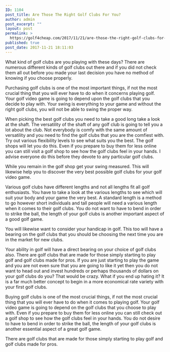 ```yaml
---
ID: 1104
post_title: Are Those The Right Golf Clubs For You?
author: admin
post_excerpt: ""
layout: post
permalink: >
  https://golf4cheap.com/2017/11/21/are-those-the-right-golf-clubs-for-you/
published: true
post_date: 2017-11-21 18:11:03
---
```

What kind of golf clubs are you playing with these days? There are numerous different kinds of golf clubs out there and if you did not check them all out before you made your last decision you have no method of knowing if you choose properly.

Purchasing golf clubs is one of the most important things, if not the most crucial thing that you will ever have to do when it concerns playing golf. Your golf video game is going to depend upon the golf clubs that you decide to play with. Your swing is everything to your game and without the right golf clubs, you will not be able to swing the proper way.

When picking the best golf clubs you need to take a good long take a look at the shaft. The versatility of the shaft of any golf club is going to tell you a lot about the club. Not everybody is comfy with the same amount of versatility and you need to find the golf clubs that you are the comfiest with. Try out various flexibility levels to see what suits you the best. The golf shops will let you do this. Even if you prepare to buy them for less online you can still visit a golf shop to see how the golf clubs feel in your hands. I advise everyone do this before they devote to any particular golf clubs.

While you remain in the golf shop get your swing measured. This will likewise help you to discover the very best possible golf clubs for your golf video game.

Various golf clubs have different lengths and not all lengths fit all golf enthusiasts. You have to take a look at the various lengths to see which will suit your body and your game the very best. A standard length is a method to go however short individuals and tall people will need a various length when it comes to their golf clubs. You do not want to have to bend in order to strike the ball, the length of your golf clubs is another important aspect of a good golf game.

You will likewise want to consider your handicap in golf. This too will have a bearing on the golf clubs that you should be choosing the next time you are in the market for new clubs.

Your ability in golf will have a direct bearing on your choice of golf clubs also. There are golf clubs that are made for those simply starting to play golf and golf clubs made for pros. If you are just starting to play the game and you are not even sure that you are going to like it yet then you do not want to head out and invest hundreds or perhaps thousands of dollars on your golf clubs do you? That would be crazy. What if you end up hating it? It is a far much better concept to begin in a more economical rate variety with your first golf clubs.

Buying golf clubs is one of the most crucial things, if not the most crucial thing that you will ever have to do when it comes to playing golf. Your golf video game is going to depend on the golf clubs that you choose to play with. Even if you prepare to buy them for less online you can still check out a golf shop to see how the golf clubs feel in your hands. You do not desire to have to bend in order to strike the ball, the length of your golf clubs is another essential aspect of a great golf game.

There are golf clubs that are made for those simply starting to play golf and golf clubs made for pros.